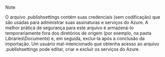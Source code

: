 > [!NOTE]
> O arquivo .publishsettings contém suas credenciais (sem codificação) que são usadas para administrar suas assinaturas e serviços do Azure. A melhor prática de segurança para este arquivo é armazená-lo temporariamente fora dos diretórios de origem (por exemplo, na pasta Libraries\\Documents) e, em seguida, excluí-la após a conclusão da importação. Um usuário mal-intencionado que obtenha acesso ao arquivo .publishsettings pode editar, criar e excluir os serviços do Azure.
> 
> 

<!---HONumber=Oct15_HO3-->